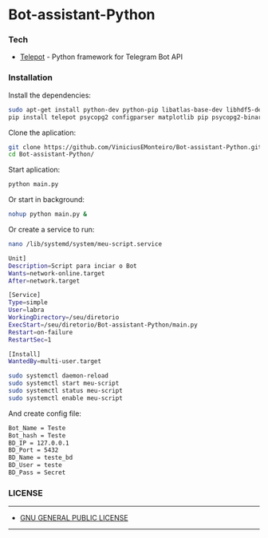 
# Bot-assistant-Python

### Tech

* [Telepot](https://github.com/nickoala/telepot) - Python framework for Telegram Bot API


### Installation

Install the dependencies:
```sh
sudo apt-get install python-dev python-pip libatlas-base-dev libhdf5-dev libhdf5-serial-dev libatlas-base-dev libjasper-dev
pip install telepot psycopg2 configparser matplotlib pip psycopg2-binary opencv-python numpy
```


Clone the aplication:
```sh
git clone https://github.com/ViniciusEMonteiro/Bot-assistant-Python.git
cd Bot-assistant-Python/
```

Start aplication:
```sh
python main.py
```

Or start in background:
```sh
nohup python main.py &
```

Or create a service to run:
```sh
nano /lib/systemd/system/meu-script.service
```

```sh
Unit]
Description=Script para inciar o Bot
Wants=network-online.target
After=network.target

[Service]
Type=simple
User=labra
WorkingDirectory=/seu/diretorio
ExecStart=/seu/diretorio/Bot-assistant-Python/main.py
Restart=on-failure
RestartSec=1

[Install]
WantedBy=multi-user.target
```

```sh
sudo systemctl daemon-reload
sudo systemctl start meu-script
sudo systemctl status meu-script
sudo systemctl enable meu-script
```

And create config file:

```sh
Bot_Name = Teste
Bot_hash = Teste
BD_IP = 127.0.0.1
BD_Port = 5432
BD_Name = teste_bd
BD_User = teste
BD_Pass = Secret

```

### LICENSE
----

* [GNU GENERAL PUBLIC LICENSE](https://github.com/ViniciusEMonteiro/Bot-assistant-Python/blob/master/LICENSE)
----
